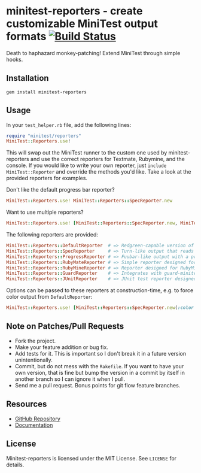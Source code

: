 # minitest-reporters - create customizable MiniTest output formats [![Build Status](https://secure.travis-ci.org/CapnKernul/minitest-reporters.png)](http://travis-ci.org/CapnKernul/minitest-reporters)


Death to haphazard monkey-patching! Extend MiniTest through simple hooks.

## Installation ##

    gem install minitest-reporters

## Usage ##

In your `test_helper.rb` file, add the following lines:

```ruby
require "minitest/reporters"
MiniTest::Reporters.use!
```

This will swap out the MiniTest runner to the custom one used by minitest-reporters and use the correct reporters for Textmate, Rubymine, and the console. If you would like to write your own reporter, just `include MiniTest::Reporter` and override the methods you'd like. Take a look at the provided reporters for examples.

Don't like the default progress bar reporter?

```ruby
MiniTest::Reporters.use! MiniTest::Reporters::SpecReporter.new
```

Want to use multiple reporters?

```ruby
MiniTest::Reporters.use! [MiniTest::Reporters::SpecReporter.new, MiniTest::Reporters::GuardReporter.new]
```

The following reporters are provided:

```ruby
MiniTest::Reporters::DefaultReporter  # => Redgreen-capable version of standard MiniTest reporter
MiniTest::Reporters::SpecReporter     # => Turn-like output that reads like a spec
MiniTest::Reporters::ProgressReporter # => Fuubar-like output with a progress bar
MiniTest::Reporters::RubyMateReporter # => Simple reporter designed for RubyMate
MiniTest::Reporters::RubyMineReporter # => Reporter designed for RubyMine IDE and TeamCity CI server
MiniTest::Reporters::GuardReporter    # => Integrates with guard-minitest to provide on-screen notifications
MiniTest::Reporters::JUnitReporter    # => JUnit test reporter designed for JetBrains TeamCity
```

Options can be passed to these reporters at construction-time, e.g. to force
color output from `DefaultReporter`:

```ruby
MiniTest::Reporters.use! [MiniTest::Reporters::SpecReporter.new(:color => true)]
```

## Note on Patches/Pull Requests ##

* Fork the project.
* Make your feature addition or bug fix.
* Add tests for it. This is important so I don't break it in a future version unintentionally.
* Commit, but do not mess with the `Rakefile`. If you want to have your own version, that is fine but bump the version in a commit by itself in another branch so I can ignore it when I pull.
* Send me a pull request. Bonus points for git flow feature branches.

## Resources ##

* [GitHub Repository](https://github.com/CapnKernul/minitest-reporters)
* [Documentation](http://rubydoc.info/github/CapnKernul/minitest-reporters)

## License ##

Minitest-reporters is licensed under the MIT License. See `LICENSE` for details.
